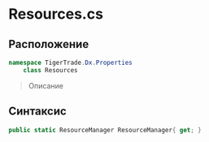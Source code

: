 
# Resources.cs
## Расположение
```csharp
namespace TigerTrade.Dx.Properties  
    class Resources
```

> Описание

## Синтаксис
```csharp
public static ResourceManager ResourceManager{ get; }
```
